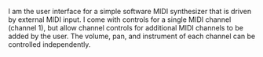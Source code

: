 I am the user interface for a simple software MIDI synthesizer that is driven by external MIDI input. I come with controls for a single MIDI channel (channel 1), but allow channel controls for additional MIDI channels to be added by the user. The volume, pan, and instrument of each channel can be controlled independently.
